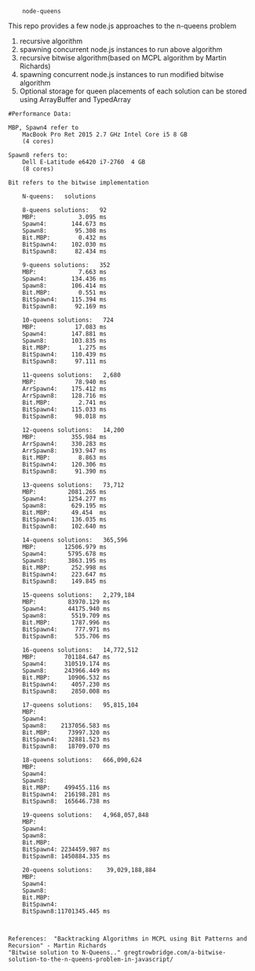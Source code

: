 
        node-queens
 
  This repo provides a few node.js approaches to the n-queens problem 
  1. recursive algorithm
  2. spawning concurrent node.js instances to run above algorithm
  3. recursive bitwise algorithm(based on MCPL algorithm by Martin Richards)
  4. spawning concurrent node.js instances to run modified bitwise algorithm
  5. Optional storage for queen placements of each solution can be stored using ArrayBuffer and TypedArray


  
	#Performance Data:  

  	MBP, Spawn4 refer to 
		MacBook Pro Ret 2015 2.7 GHz Intel Core i5 8 GB  
		(4 cores)
 
  	Spawn8 refers to: 
		Dell E-Latitude e6420 i7-2760  4 GB
		(8 cores)

	Bit refers to the bitwise implementation

		N-queens:   solutions

		8-queens solutions:   92
		MBP:            3.095 ms
		Spawn4:       144.673 ms
		Spawn8:        95.308 ms
		Bit.MBP:        0.432 ms
		BitSpawn4:    102.030 ms
		BitSpawn8:     82.434 ms

		9-queens solutions:   352
		MBP:            7.663 ms
		Spawn4:       134.436 ms
		Spawn8:       106.414 ms
		Bit.MBP:        0.551 ms
		BitSpawn4:    115.394 ms
		BitSpawn8:     92.169 ms

		10-queens solutions:   724
		MBP:           17.083 ms
		Spawn4:       147.881 ms
		Spawn8:       103.835 ms
		Bit.MBP:        1.275 ms
		BitSpawn4:    110.439 ms
		BitSpawn8:     97.111 ms

		11-queens solutions:   2,680
		MBP:           78.940 ms
		ArrSpawn4:    175.412 ms
		ArrSpawn8:    128.716 ms
		Bit.MBP:        2.741 ms
		BitSpawn4:    115.033 ms
		BitSpawn8:     98.018 ms

		12-queens solutions:   14,200
		MBP:          355.984 ms
		ArrSpawn4:    330.283 ms
		ArrSpawn8:    193.947 ms
		Bit.MBP:        8.863 ms
		BitSpawn4:    120.306 ms
		BitSpawn8:     91.390 ms

		13-queens solutions:   73,712
		MBP:         2081.265 ms
		Spawn4:      1254.277 ms
		Spawn8:       629.195 ms
		Bit.MBP:      49.454  ms
		BitSpawn4:    136.035 ms
		BitSpawn8:    102.640 ms

		14-queens solutions:   365,596
		MBP:        12506.979 ms
		Spawn4:      5795.678 ms
		Spawn8:      3863.195 ms
		Bit.MBP:      252.998 ms
		BitSpawn4:    223.647 ms
		BitSpawn8:    149.845 ms

		15-queens solutions:   2,279,184
		MBP:         83970.129 ms
		Spawn4:      44175.940 ms
		Spawn8:       5519.709 ms
		Bit.MBP:      1787.996 ms
		BitSpawn4:     777.971 ms
		BitSpawn8:     535.706 ms

		16-queens solutions:   14,772,512
		MBP:        701184.647 ms 
		Spawn4:     310519.174 ms  
		Spawn8:     243966.449 ms
		Bit.MBP:     10906.532 ms
		BitSpawn4:    4057.230 ms
		BitSpawn8:    2850.008 ms

		17-queens solutions:   95,815,104
		MBP:
		Spawn4:
		Spawn8:    2137056.583 ms
		Bit.MBP:     73997.320 ms
		BitSpawn4:   32881.523 ms
		BitSpawn8:   18709.070 ms

		18-queens solutions:   666,090,624
		MBP:
		Spawn4:
		Spawn8:
		Bit.MBP:    499455.116 ms
		BitSpawn4:  216198.281 ms
		BitSpawn8:  165646.738 ms

		19-queens solutions:   4,968,057,848
		MBP:
		Spawn4:
		Spawn8:
		Bit.MBP:
		BitSpawn4: 2234459.987 ms
		BitSpawn8: 1450884.335 ms

		20-queens solutions:    39,029,188,884
		MBP:
		Spawn4:
		Spawn8:
		Bit.MBP:
		BitSpawn4:
		BitSpawn8:11701345.445 ms



	References:  "Backtracking Algorithms in MCPL using Bit Patterns and Recursion" - Martin Richards 
	"Bitwise solution to N-Queens.." gregtrowbridge.com/a-bitwise-solution-to-the-n-queens-problem-in-javascript/

